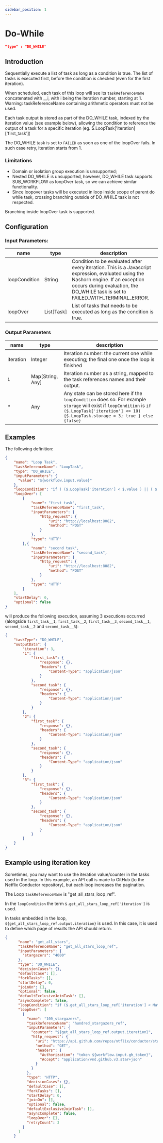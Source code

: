 ```yaml
---
sidebar_position: 1
---
```


# Do-While
```json
"type" : "DO_WHILE"
```
## Introduction
Sequentially execute a list of task as long as a condition is true. 
The list of tasks is executed first, before the condition is checked (even for the first iteration).

When scheduled, each task of this loop will see its `taskReferenceName` concatenated with __i, with i being the iteration number, starting at 1. Warning: taskReferenceName containing arithmetic operators must not be used.

Each task output is stored as part of the DO_WHILE task, indexed by the iteration value (see example below), allowing the condition to reference the output of a task for a specific iteration (eg. $.LoopTask['iteration]['first_task'])

The DO_WHILE task is set to `FAILED` as soon as one of the loopOver fails. In such case retry, iteration starts from 1.

### Limitations 
- Domain or isolation group execution is unsupported; 
- Nested DO_WHILE is unsupported, however, DO_WHILE task supports SUB_WORKFLOW as loopOver task, so we can achieve similar functionality.
- Since loopover tasks will be executed in loop inside scope of parent do while task, crossing branching outside of DO_WHILE task is not respected.


Branching inside loopOver task is supported.



## Configuration

### Input Parameters:

| name          | type       | description                                                                                                                                                                                                             |
|---------------|------------|-------------------------------------------------------------------------------------------------------------------------------------------------------------------------------------------------------------------------|
| loopCondition | String     | Condition to be evaluated after every iteration. This is a Javascript expression, evaluated using the Nashorn engine. If an exception occurs during evaluation, the DO_WHILE task is set to FAILED_WITH_TERMINAL_ERROR. |
| loopOver      | List[Task] | List of tasks that needs to be executed as long as the condition is true.                                                                                                                                               |

### Output Parameters

| name      | type             | description                                                                                                                                                                                           |
|-----------|------------------|-------------------------------------------------------------------------------------------------------------------------------------------------------------------------------------------------------|
| iteration | Integer          | Iteration number: the current one while executing; the final one once the loop is finished                                                                                                            |
| `i`       | Map[String, Any] | Iteration number as a string, mapped to the task references names and their output.                                                                                                                   |
| *         | Any              | Any state can be stored here if the `loopCondition` does so. For example `storage` will exist if `loopCondition` is `if ($.LoopTask['iteration'] <= 10) {$.LoopTask.storage = 3; true } else {false}` |

## Examples

The following definition:
```json
{
    "name": "Loop Task",
    "taskReferenceName": "LoopTask",
    "type": "DO_WHILE",
    "inputParameters": {
      "value": "${workflow.input.value}"
    },
    "loopCondition": "if ( ($.LoopTask['iteration'] < $.value ) || ( $.first_task['response']['body'] > 10)) { false; } else { true; }",
    "loopOver": [
        {
            "name": "first task",
            "taskReferenceName": "first_task",
            "inputParameters": {
                "http_request": {
                    "uri": "http://localhost:8082",
                    "method": "POST"
                }
            },
            "type": "HTTP"
        },{
            "name": "second task",
            "taskReferenceName": "second_task",
            "inputParameters": {
                "http_request": {
                    "uri": "http://localhost:8082",
                    "method": "POST"
                }
            },
            "type": "HTTP"
        }
    ],
    "startDelay": 0,
    "optional": false
}
```

will produce the following execution, assuming 3 executions occurred (alongside `first_task__1`, `first_task__2`, `first_task__3`,
`second_task__1`, `second_task__2` and `second_task__3`):

```json
{
    "taskType": "DO_WHILE",
    "outputData": {
        "iteration": 3,
        "1": {
            "first_task": {
                "response": {},
                "headers": {
                    "Content-Type": "application/json"
                }
            },
            "second_task": {
                "response": {},
                "headers": {
                    "Content-Type": "application/json"
                }
            }
        },
        "2": {
            "first_task": {
                "response": {},
                "headers": {
                    "Content-Type": "application/json"
                }
            },
            "second_task": {
                "response": {},
                "headers": {
                    "Content-Type": "application/json"
                }
            }
        },
        "3": {
            "first_task": {
                "response": {},
                "headers": {
                    "Content-Type": "application/json"
                }
            },
            "second_task": {
                "response": {},
                "headers": {
                    "Content-Type": "application/json"
                }
            }
        }
    }
}
```

## Example using iteration key

Sometimes, you may want to use the iteration value/counter in the tasks used in the loop.  In this example, an API call is made to GitHub (to the Netflix Conductor repository), but each loop increases the pagination.

The Loop ```taskReferenceName``` is "get_all_stars_loop_ref".

In the ```loopCondition``` the term ```$.get_all_stars_loop_ref['iteration']``` is used.

In tasks embedded in the loop, ```${get_all_stars_loop_ref.output.iteration}``` is used.  In this case, it is used to define which page of results the API should return.

```json
{
      "name": "get_all_stars",
      "taskReferenceName": "get_all_stars_loop_ref",
      "inputParameters": {
        "stargazers": "4000"
      },
      "type": "DO_WHILE",
      "decisionCases": {},
      "defaultCase": [],
      "forkTasks": [],
      "startDelay": 0,
      "joinOn": [],
      "optional": false,
      "defaultExclusiveJoinTask": [],
      "asyncComplete": false,
      "loopCondition": "if ($.get_all_stars_loop_ref['iteration'] < Math.ceil($.stargazers/100)) { true; } else { false; }",
      "loopOver": [
        {
          "name": "100_stargazers",
          "taskReferenceName": "hundred_stargazers_ref",
          "inputParameters": {
            "counter": "${get_all_stars_loop_ref.output.iteration}",
            "http_request": {
              "uri": "https://api.github.com/repos/ntflix/conductor/stargazers?page=${get_all_stars_loop_ref.output.iteration}&per_page=100",
              "method": "GET",
              "headers": {
                "Authorization": "token ${workflow.input.gh_token}",
                "Accept": "application/vnd.github.v3.star+json"
              }
            }
          },
          "type": "HTTP",
          "decisionCases": {},
          "defaultCase": [],
          "forkTasks": [],
          "startDelay": 0,
          "joinOn": [],
          "optional": false,
          "defaultExclusiveJoinTask": [],
          "asyncComplete": false,
          "loopOver": [],
          "retryCount": 3
        }
      ]
    }

```
